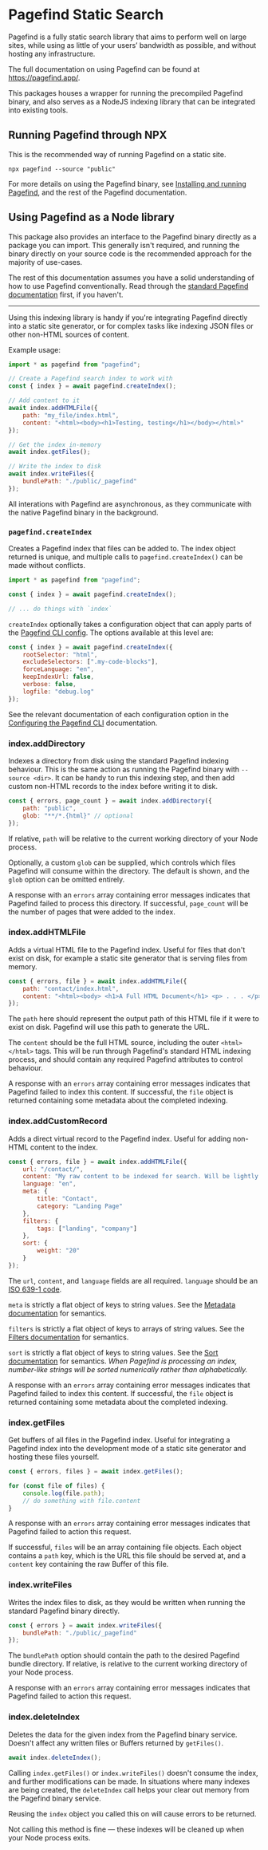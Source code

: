 # Pagefind Static Search

Pagefind is a fully static search library that aims to perform well on large sites, while using as little of your users’ bandwidth as possible, and without hosting any infrastructure.

The full documentation on using Pagefind can be found at https://pagefind.app/.

This packages houses a wrapper for running the precompiled Pagefind binary, and also serves as a NodeJS indexing library that can be integrated into existing tools.

## Running Pagefind through NPX

This is the recommended way of running Pagefind on a static site.

```
npx pagefind --source "public"
```

For more details on using the Pagefind binary, see [Installing and running Pagefind](https://pagefind.app/docs/installation/#running-via-npx), and the rest of the Pagefind documentation.

## Using Pagefind as a Node library

This package also provides an interface to the Pagefind binary directly as a package you can import.
This generally isn't required, and running the binary directly on your source code is the recommended approach
for the majority of use-cases.

The rest of this documentation assumes you have a solid understanding of how to use Pagefind conventionally. Read through the [standard Pagefind documentation](https://pagefind.app/) first, if you haven't.

***

Using this indexing library is handy if you're integrating Pagefind directly into a static site generator, or for complex tasks like indexing JSON files or other non-HTML sources of content.

Example usage:

```js
import * as pagefind from "pagefind";

// Create a Pagefind search index to work with
const { index } = await pagefind.createIndex();

// Add content to it
await index.addHTMLFile({
    path: "my_file/index.html",
    content: "<html><body><h1>Testing, testing</h1></body></html>"
});

// Get the index in-memory
await index.getFiles();

// Write the index to disk
await index.writeFiles({
    bundlePath: "./public/_pagefind"
});
```

All interations with Pagefind are asynchronous, as they communicate with the native Pagefind binary in the background.

### `pagefind.createIndex`

Creates a Pagefind index that files can be added to.
The index object returned is unique, and multiple calls to `pagefind.createIndex()` can be made without conflicts.

```js
import * as pagefind from "pagefind";

const { index } = await pagefind.createIndex();

// ... do things with `index`
```

`createIndex` optionally takes a configuration object that can apply parts of the [Pagefind CLI config](https://pagefind.app/docs/config-options/). The options available at this level are:

```js
const { index } = await pagefind.createIndex({
    rootSelector: "html",
    excludeSelectors: [".my-code-blocks"],
    forceLanguage: "en",
    keepIndexUrl: false,
    verbose: false,
    logfile: "debug.log"
});
```

See the relevant documentation of each configuration option in the [Configuring the Pagefind CLI](https://pagefind.app/docs/config-options/) documentation.

### index.addDirectory

Indexes a directory from disk using the standard Pagefind indexing behaviour. This is the same action as running the Pagefind binary with `--source <dir>`. It can be handy to run this indexing step, and then add custom non-HTML records to the index before writing it to disk.

```js
const { errors, page_count } = await index.addDirectory({
    path: "public",
    glob: "**/*.{html}" // optional
});
```

If relative, `path` will be relative to the current working directory of your Node process.

Optionally, a custom `glob` can be supplied, which controls which files Pagefind will consume within the directory. The default is shown, and the `glob` option can be omitted entirely.

A response with an `errors` array containing error messages indicates that Pagefind failed to process this directory.
If successful, `page_count` will be the number of pages that were added to the index.

### index.addHTMLFile

Adds a virtual HTML file to the Pagefind index. Useful for files that don't exist on disk, for example a static site generator that is serving files from memory.

```js
const { errors, file } = await index.addHTMLFile({
    path: "contact/index.html",
    content: "<html><body> <h1>A Full HTML Document</h1> <p> . . . </p> </body></html>"
});
```

The `path` here should represent the output path of this HTML file if it were to exist on disk. Pagefind will use this path to generate the URL.

The `content` should be the full HTML source, including the outer `<html> </html>` tags. This will be run through Pagefind's standard HTML indexing process, and should contain any required Pagefind attributes to control behaviour.

A response with an `errors` array containing error messages indicates that Pagefind failed to index this content.
If successful, the `file` object is returned containing some metadata about the completed indexing.

### index.addCustomRecord

Adds a direct virtual record to the Pagefind index. Useful for adding non-HTML content to the index.

```js
const { errors, file } = await index.addHTMLFile({
    url: "/contact/",
    content: "My raw content to be indexed for search. Will be lightly processed by Pagefind.",
    language: "en",
    meta: {
        title: "Contact",
        category: "Landing Page"
    },
    filters: {
        tags: ["landing", "company"]
    },
    sort: {
        weight: "20"
    }
});
```

The `url`, `content`, and `language` fields are all required. `language` should be an [ISO 639-1 code](https://en.wikipedia.org/wiki/List_of_ISO_639-1_codes).

`meta` is strictly a flat object of keys to string values. See the [Metadata documentation](https://pagefind.app/docs/metadata/) for semantics.

`filters` is strictly a flat object of keys to arrays of string values. See the [Filters documentation](https://pagefind.app/docs/filtering/) for semantics.

`sort` is strictly a flat object of keys to string values. See the [Sort documentation](https://pagefind.app/docs/sorts/) for semantics. *When Pagefind is processing an index, number-like strings will be sorted numerically rather than alphabetically.*

A response with an `errors` array containing error messages indicates that Pagefind failed to index this content.
If successful, the `file` object is returned containing some metadata about the completed indexing.

### index.getFiles

Get buffers of all files in the Pagefind index. Useful for integrating a Pagefind index into the development mode of a static site generator and hosting these files yourself.

```js
const { errors, files } = await index.getFiles();

for (const file of files) {
    console.log(file.path);
    // do something with file.content
}
```

A response with an `errors` array containing error messages indicates that Pagefind failed to action this request.

If successful, `files` will be an array containing file objects. Each object contains a `path` key, which is the URL this file should be served at, and a `content` key containing the raw Buffer of this file.

### index.writeFiles

Writes the index files to disk, as they would be written when running the standard Pagefind binary directly.

```js
const { errors } = await index.writeFiles({
    bundlePath: "./public/_pagefind"
});
```

The `bundlePath` option should contain the path to the desired Pagefind bundle directory. If relative, is relative to the current working directory of your Node process.

A response with an `errors` array containing error messages indicates that Pagefind failed to action this request.

### index.deleteIndex

Deletes the data for the given index from the Pagefind binary service. Doesn't affect any written files or Buffers returned by `getFiles()`.

```js
await index.deleteIndex();
```

Calling `index.getFiles()` or `index.writeFiles()` doesn't consume the index, and further modifications can be made. In situations where many indexes are being created, the `deleteIndex` call helps your clear out memory from the Pagefind binary service.

Reusing the `index` object you called this on will cause errors to be returned.

Not calling this method is fine — these indexes will be cleaned up when your Node process exits.
